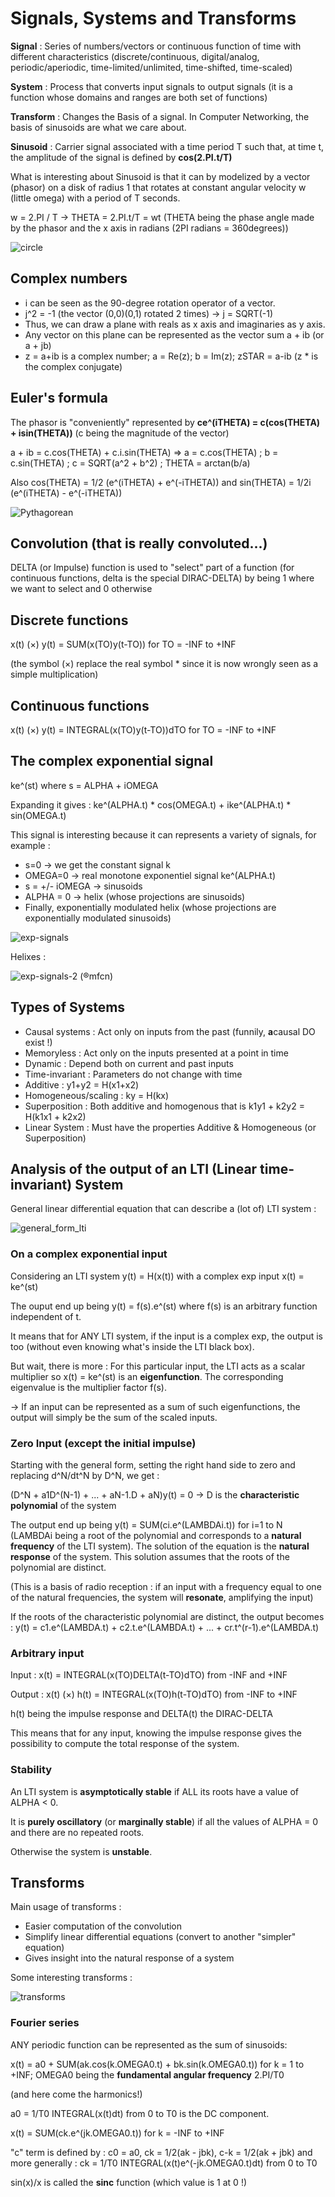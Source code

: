 # Signals, Systems and Transforms

**Signal** : Series of numbers/vectors or continuous function of time with different characteristics (discrete/continuous, digital/analog, periodic/aperiodic, time-limited/unlimited, time-shifted, time-scaled)

**System** : Process that converts input signals to output signals (it is a function whose domains and ranges are both set of functions)

**Transform** : Changes the Basis of a signal. In Computer Networking,
the basis of sinusoids are what we care about.

**Sinusoid** : Carrier signal associated with a time period T such that, at time t, the amplitude of the signal is defined by **cos(2.PI.t/T)**

What is interesting about Sinusoid is that it can by modelized by a vector (phasor) on a disk of radius 1 that rotates at constant angular velocity w (little omega) with a period of T seconds.

w = 2.PI / T -> THETA = 2.PI.t/T = wt  (THETA being the phase angle made by the phasor and the x axis in radians (2PI radians = 360degrees))

![circle](./random_web_findings/circle-calculus.jpg)

## Complex numbers

- i can be seen as the 90-degree rotation operator of a vector. 
- j^2 = -1 (the vector (0,0)(0,1) rotated 2 times) ->  j = SQRT(-1)
- Thus, we can draw a plane with reals as x axis and imaginaries as y axis. 
- Any vector on this plane can be represented as the vector sum a + ib (or a + jb)
- z = a+ib is a complex number; a = Re(z); b = Im(z); zSTAR = a-ib (z * is the complex conjugate)

## Euler's formula

The phasor is "conveniently" represented by **ce^(iTHETA) = c(cos(THETA) + isin(THETA))** (c being the magnitude of the vector)

a + ib = c.cos(THETA) + c.i.sin(THETA) => a = c.cos(THETA) ; b = c.sin(THETA)
; c = SQRT(a^2 + b^2) ; THETA = arctan(b/a)

Also cos(THETA) = 1/2 (e^(iTHETA) + e^(-iTHETA)) and sin(THETA) = 1/2i (e^(iTHETA) - e^(-iTHETA))

![Pythagorean](./random_web_findings/pythagorean.jpg)

## Convolution (that is really convoluted...)

DELTA (or Impulse) function is used to "select" part of a function (for continuous functions, delta is the special DIRAC-DELTA) by being 1 where we want to select and 0 otherwise 

## Discrete functions

x(t) (×) y(t) = SUM(x(TO)y(t-TO)) for TO = -INF to +INF

(the symbol (×) replace the real symbol * since it is now wrongly seen as a simple multiplication)

## Continuous functions

x(t) (×) y(t) = INTEGRAL(x(TO)y(t-TO))dTO for TO = -INF to +INF

## The complex exponential signal

ke^(st) where s = ALPHA + iOMEGA 

Expanding it gives : ke^(ALPHA.t) * cos(OMEGA.t) + ike^(ALPHA.t) * sin(OMEGA.t)

This signal is interesting because it can represents a variety of signals, for example : 
- s=0 -> we get the constant signal k
- OMEGA=0 -> real monotone exponentiel signal ke^(ALPHA.t)
- s = +/- iOMEGA -> sinusoids
- ALPHA = 0 -> helix (whose projections are sinusoids)
- Finally, exponentially modulated helix (whose projections are exponentially modulated sinusoids)

![exp-signals](./random_web_findings/exp-signals-1.png)

Helixes : 

![exp-signals-2](./random_web_findings/exp-signals-2.png)
(®mfcn)

## Types of Systems

- Causal systems : Act only on inputs from the past (funnily, **a**causal DO exist !) 
- Memoryless : Act only on the inputs presented at a point in time
- Dynamic : Depend both on current and past inputs
- Time-invariant : Parameters do not change with time
- Additive : y1+y2 = H(x1+x2)
- Homogeneous/scaling : ky = H(kx)
- Superposition : Both additive and homogenous that is k1y1 + k2y2 = H(k1x1 + k2x2)
- Linear System : Must have the properties Additive & Homogeneous (or Superposition)

## Analysis of the output of an LTI (Linear time-invariant) System 

General linear differential equation that can describe a (lot of) LTI system : 

![general_form_lti](./random_web_findings/general_form_LTI.png)

### On a complex exponential input

Considering an LTI system y(t) = H(x(t)) with a complex exp input x(t) = ke^(st)

The ouput end up being y(t) = f(s).e^(st) where f(s) is an arbitrary function independent of t.

It means that for ANY LTI system, if the input is a complex exp, the output is
too (without even knowing what's inside the LTI black box).

But wait, there is more : For this particular input, the LTI acts as a scalar
multiplier so x(t) = ke^(st) is an **eigenfunction**. The corresponding
eigenvalue is the multiplier factor f(s).

-> If an input can be represented as a sum of such eigenfunctions, the output
will simply be the sum of the scaled inputs.

### Zero Input (except the initial impulse)

Starting with the general form, setting the right hand side to zero and
replacing d^N/dt^N by D^N, we get : 

(D^N + a1D^(N-1) + ... + aN-1.D + aN)y(t) = 0 -> D is the **characteristic
polynomial** of the system

The output end up being y(t) = SUM(ci.e^(LAMBDAi.t)) for i=1 to N   (LAMBDAi
being a root of the polynomial and corresponds to a **natural frequency** of
the LTI system). The solution of the equation is the **natural response** of
the system. This solution assumes that the roots of the polynomial are distinct.

(This is a basis of radio reception : if an input with a frequency equal to one of the natural
frequencies, the system will **resonate**, amplifying the input)

If the roots of the characteristic polynomial are distinct, the output becomes :  y(t) = c1.e^(LAMBDA.t) + c2.t.e^(LAMBDA.t) + ... + cr.t^(r-1).e^(LAMBDA.t)

### Arbitrary input

Input : x(t) = INTEGRAL(x(TO)DELTA(t-TO)dTO) from -INF and +INF 

Output : x(t) (×) h(t) = INTEGRAL(x(TO)h(t-TO)dTO) from -INF to +INF

h(t) being the impulse response and DELTA(t) the DIRAC-DELTA

This means that for any input, knowing the impulse response gives the possibility to compute the total response of the system.

### Stability

An LTI system is **asymptotically stable** if ALL its roots have a value of ALPHA < 0.

It is **purely oscillatory** (or **marginally stable**) if all the values of ALPHA = 0 and there are no repeated roots.

Otherwise the system is **unstable**.

## Transforms

Main usage of transforms : 
- Easier computation of the convolution
- Simplify linear differential equations (convert to another "simpler" equation)
- Gives insight into the natural response of a system

Some interesting transforms : 

![transforms](./random_web_findings/transforms.png)

### Fourier series

ANY periodic function can be represented as the sum of sinusoids:

x(t) = a0 + SUM(ak.cos(k.OMEGA0.t) + bk.sin(k.OMEGA0.t)) for k = 1 to +INF; OMEGA0 being the **fundamental angular frequency** 2.PI/T0

(and here come the harmonics!)

a0 = 1/T0 INTEGRAL(x(t)dt) from 0 to T0  is the DC component. 

x(t) = SUM(ck.e^(jk.OMEGA0.t)) for k = -INF to +INF

"c" term is defined by : c0 = a0, ck = 1/2(ak - jbk), c-k = 1/2(ak + jbk) and more generally : ck = 1/T0 INTEGRAL(x(t)e^(-jk.OMEGA0.t)dt) from 0 to T0

sin(x)/x is called the **sinc** function (which value is 1 at 0 !)





